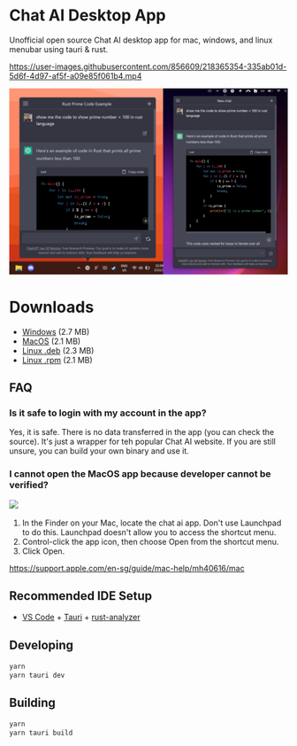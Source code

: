 # Chat AI Desktop App

Unofficial open source Chat AI desktop app for mac, windows, and linux menubar using tauri & rust.

https://user-images.githubusercontent.com/856609/218365354-335ab01d-5d6f-4d97-af5f-a09e85f061b4.mp4

![sswinmac](ssmerge.png)

# Downloads

- [Windows](https://github.com/sonnylazuardi/chatgpt-desktop/raw/master/releases/chatgpt.msi) (2.7 MB)
- [MacOS](https://github.com/sonnylazuardi/chatgpt-desktop/raw/master/releases/chatgpt.dmg) (2.1 MB)
- [Linux .deb](https://github.com/sonnylazuardi/chatgpt-desktop/raw/master/releases/chatgpt_0.2.0_amd64.deb) (2.3 MB)
- [Linux .rpm](https://github.com/sonnylazuardi/chatgpt-desktop/raw/master/releases/chatgpt-0.2.0-2.x86_64.rpm) (2.1 MB)

## FAQ

### Is it safe to login with my account in the app?

Yes, it is safe. There is no data transferred in the app (you can check the source). It's just a wrapper for teh popular Chat AI website. If you are still unsure, you can build your own binary and use it.

### I cannot open the MacOS app because developer cannot be verified?

<img src="https://user-images.githubusercontent.com/856609/206362820-761ae201-8c21-4770-82da-d54ed886366f.png" width="200px" />

1. In the Finder on your Mac, locate the chat ai app. Don't use Launchpad to do this. Launchpad doesn't allow you to access the shortcut menu.
2. Control-click the app icon, then choose Open from the shortcut menu.
3. Click Open.

https://support.apple.com/en-sg/guide/mac-help/mh40616/mac

## Recommended IDE Setup

- [VS Code](https://code.visualstudio.com/) + [Tauri](https://marketplace.visualstudio.com/items?itemName=tauri-apps.tauri-vscode) + [rust-analyzer](https://marketplace.visualstudio.com/items?itemName=rust-lang.rust-analyzer)

## Developing

```
yarn
yarn tauri dev
```

## Building

```
yarn
yarn tauri build
```
